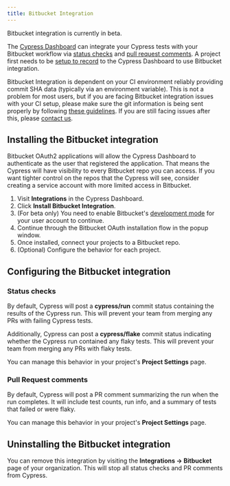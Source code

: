 ```yaml
---
title: Bitbucket Integration
---
```


<Alert type="info">

Bitbucket integration is currently in beta.

</Alert>

The [Cypress Dashboard](https://on.cypress.io/dashboard) can integrate your
Cypress tests with your Bitbucket workflow via [status checks](#Status-checks)
and [pull request comments](#Pull-Request-comments). A project first needs to be
[setup to record](/guides/dashboard/projects) to the Cypress Dashboard to use
Bitbucket integration.

<Alert type="warning">

Bitbucket Integration is dependent on your CI environment reliably providing
commit SHA data (typically via an environment variable). This is not a problem
for most users, but if you are facing Bitbucket integration issues with your CI
setup, please make sure the git information is being sent properly by following
[these guidelines](/guides/continuous-integration/introduction#Git-information).
If you are still facing issues after this, please
[contact us](mailto:hello@cypress.io).

</Alert>

## Installing the Bitbucket integration

<Alert type="warning">

Bitbucket OAuth2 applications will allow the Cypress Dashboard to authenticate
as the user that registered the application. That means the Cypress will have
visibility to every Bitbucket repo you can access. If you want tighter control
on the repos that the Cypress will see, consider creating a service account with
more limited access in Bitbucket.

</Alert>

1. Visit **Integrations** in the Cypress Dashboard.
1. Click **Install Bitbucket Integration**.
1. (For beta only) You need to enable Bitbucket's
   [development mode](https://support.atlassian.com/bitbucket-cloud/docs/enable-bitbucket-cloud-development-mode/)
   for your user account to continue.
1. Continue through the Bitbucket OAuth installation flow in the popup window.
1. Once installed, connect your projects to a Bitbucket repo.
1. (Optional) Configure the behavior for each project.

## Configuring the Bitbucket integration

### Status checks

By default, Cypress will post a **cypress/run** commit status containing the
results of the Cypress run. This will prevent your team from merging any PRs
with failing Cypress tests.

Additionally, Cypress can post a **cypress/flake** commit status indicating
whether the Cypress run contained any flaky tests. This will prevent your team
from merging any PRs with flaky tests.

You can manage this behavior in your project's **Project Settings** page.

### Pull Request comments

By default, Cypress will post a PR comment summarizing the run when the run
completes. It will include test counts, run info, and a summary of tests that
failed or were flaky.

You can manage this behavior in your project's **Project Settings** page.

## Uninstalling the Bitbucket integration

You can remove this integration by visiting the **Integrations → Bitbucket**
page of your organization. This will stop all status checks and PR comments from
Cypress.
